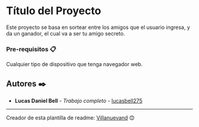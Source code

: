 # Título del Proyecto

Este proyecto se basa en sortear entre los amigos que el usuario ingresa, y da un ganador, el cual va a ser tu amigo secreto.



### Pre-requisitos 📋
Cualquier tipo de dispositivo que tenga navegador web.


## Autores ✒️

* **Lucas Daniel Bell** - *Trabajo completo* - [lucasbell275](https://github.com/lucasbell275)





---
Creador de esta plantilla de readme: [Villanuevand](https://github.com/Villanuevand) 😊
